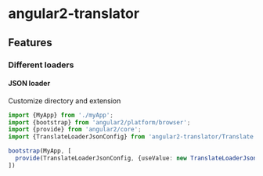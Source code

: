 # angular2-translator

## Features
### Different loaders
#### JSON loader

Customize directory and extension
```TypeScript
import {MyApp} from './myApp';
import {bootstrap} from 'angular2/platform/browser';
import {provide} from 'angular2/core';
import {TranslateLoaderJsonConfig} from 'angular2-translator/Translate';

bootstrap(MyApp, [
  provide(TranslateLoaderJsonConfig, {useValue: new TranslateLoaderJsonConfig('app/localization', '-lang.json')})
])
```